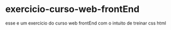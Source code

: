 # exercicio-curso-web-frontEnd
esse e um exercício  do curso web frontEnd com o intuito de treinar css html
